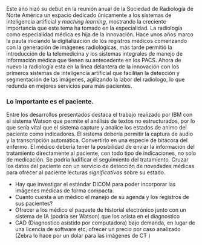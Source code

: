 

Este año hizó su debut en la reunión anual de la Sociedad de Radiología de Norte América un espacio dedicado únicamente a los sistemas de inteligencia artificial y *maching learning*, mostrando la creciente importancia que este tema ha tomado en la especialidad.
La radiología como especialidad médica es hija de la innovación. Hace unos años marco la pauta iniciando la digitalización de los registros médicos comenzando con la generación de imágenes radiológicas, más tarde permitió la introducción de la telemedicina y los sistemas integrales de manejo de información médica que tienen su antecedente en los PACS. Ahora de nuevo la radiología esta en la linea delantera de la innovación con los primeros sistemas de inteligencia artificial que facilitan la detección y segmentación de las imágenes, agilizando la labor del radiologo, lo que redunda en mejores servicios para más pacientes.

### Lo importante es el paciente.
Entre los desarrollos presentados destaca el trabajo realizado por IBM con el sistema Watson que permite el análisis de textos no estructurados, por lo que sería vital que el sistema capture y analice los estados de animo del paciente como indicadores. El sistema debería permitir la captura de audio y la transcripción automática.
Convertirlo en una especie de bitácora del enfermo.
El médico debería tener la posibilidad de enviar la información del tratamiento directamente al paciente, con todo tipo de indicaciones, no solo de medicación.
Se podría ludificar el seguimiento del tratamiento.
Cruzar los datos del paciente con un servicio de detección de novedades médicas para ofrecer al paciente lecturas *significativas* sobre su estado.
+ Hay que investigar el estándar DICOM para poder incorporar las imágenes médicas de forma compacta.
+ Cuanto cuesta a un médico el manejo de su agenda y los registros de sus pacientes?
+ Ofrecer a los médico el paquete de historial electrónico junto con un sistema de IA (podría ser Watson) que los asista en el diagnostico
+ CAD (Diagnostico asistido por computadora) bajo demanda, en lugar de una licencia de software etc, ofrecer un precio por caso analizado (Zebra lo hace por un dolar para las imágenes de CT )
